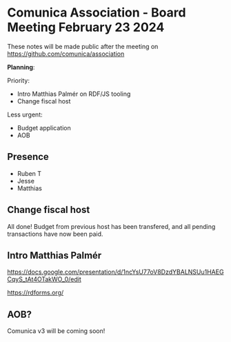 # Comunica Association - Board Meeting February 23 2024

These notes will be made public after the meeting on https://github.com/comunica/association

**Planning**:

Priority:

- Intro Matthias Palmér on RDF/JS tooling
- Change fiscal host

Less urgent:

- Budget application
- AOB

## Presence

- Ruben T
- Jesse
- Matthias

## Change fiscal host

All done!
Budget from previous host has been transfered, and all pending transactions have now been paid.

## Intro Matthias Palmér

https://docs.google.com/presentation/d/1ncYsU77oV8DzdYBALNSUu1HAEGCqyS_tAt4OTakWO_0/edit

https://rdforms.org/

## AOB?

Comunica v3 will be coming soon!
